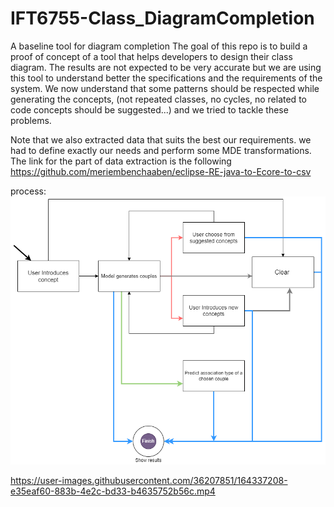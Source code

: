 # IFT6755-Class_DiagramCompletion


A baseline tool for diagram completion
The goal of this repo is to build a proof of concept of a tool that helps developers to design their class diagram. 
The results are not expected to be very accurate but we are using this tool to understand better the specifications and the requirements of the system.
We now understand that some patterns should be respected while generating the concepts, (not repeated classes, no cycles, no related to code concepts should be suggested...) and we tried to tackle these problems.


Note that we also extracted data that suits the best our requirements. we had to define exactly our needs and perform some MDE transformations.
The link for the part of data extraction is the following https://github.com/meriembenchaaben/eclipse-RE-java-to-Ecore-to-csv

process: 
![process](pipeline.png)


https://user-images.githubusercontent.com/36207851/164337208-e35eaf60-883b-4e2c-bd33-b4635752b56c.mp4

